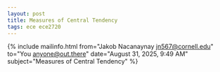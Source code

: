 ```yaml
---
layout: post
title: Measures of Central Tendency
tags: ece ece2720
---
```


{% include mailinfo.html from="Jakob Nacanaynay <jn567@cornell.edu>" to="You <anyone@out.there>" date="August 31, 2025, 9:49 AM" subject="Measures of Central Tendency" %}
